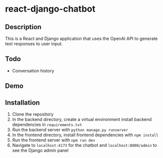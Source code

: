 # react-django-chatbot

## Description

This is a React and Django application that uses the OpenAI API to generate text responses to user input.

## Todo

- Conversation history

## Demo



## Installation

1. Clone the repository
2. In the backend directory, create a virtual environment install backend dependencies in `requirements.txt`
3. Run the backend server with `python manage.py runserver`
4. In the frontend directory, install frontend dependencies with `npm install`
5. Run the frontend server with `npm run dev`
6. Navigate to `localhost:4173` for the chatbot and `localhost:8000/admin` to see the Django admin panel
